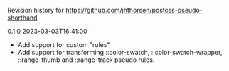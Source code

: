 Revision history for https://github.com/jhthorsen/postcss-pseudo-shorthand

0.1.0 2023-03-03T16:41:00
 - Add support for custom "rules"
 - Add support for transforming ::color-swatch, ::color-swatch-wrapper,
   ::range-thumb and ::range-track pseudo rules.
